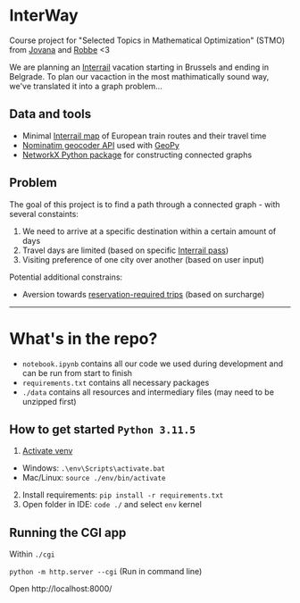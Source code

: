 # InterWay

Course project for "Selected Topics in Mathematical Optimization" (STMO) from [Jovana](https://github.com/jovanafilipovic1) and [Robbe](https://github.com/robsyc) <3

We are planning an [Interrail](https://www.interrail.eu/en) vacation starting in Brussels and ending in Belgrade. To plan our vacaction in the most mathimatically sound way, we've translated it into a graph problem...

## Data and tools

- Minimal [Interrail map](https://www.interrail.eu/en/plan-your-trip/interrail-railway-map) of European train routes and their travel time
- [Nominatim geocoder API](https://nominatim.org/) used with [GeoPy](https://geopy.readthedocs.io/en/stable/)
- [NetworkX Python package](https://networkx.org/documentation/stable/index.html) for constructing connected graphs

## Problem

The goal of this project is to find a path through a connected graph - with several constaints:
1. We need to arrive at a specific destination within a certain amount of days
2. Travel days are limited (based on specific [Interrail pass](https://www.interrail.eu/en/interrail-passes/global-pass))
3. Visiting preference of one city over another (based on user input)

Potential additional constrains:
- Aversion towards [reservation-required trips](https://www.interrail.eu/en/book-reservations/reservation-fees) (based on surcharge)

---

# What's in the repo?

- `notebook.ipynb` contains all our code we used during development and can be run from start to finish
- `requirements.txt` contains all necessary packages
- `./data` contains all resources and intermediary files (may need to be unzipped first)

## How to get started `Python 3.11.5`

1. [Activate venv](https://docs.python.org/3/library/venv.html)
- Windows: `.\env\Scripts\activate.bat`
- Mac/Linux: `source ./env/bin/activate`
2. Install requirements: `pip install -r requirements.txt`
3. Open folder in IDE: `code ./` and select `env` kernel

## Running the CGI app

Within `./cgi`

`python -m http.server --cgi` (Run in command line)

Open http://localhost:8000/ 
